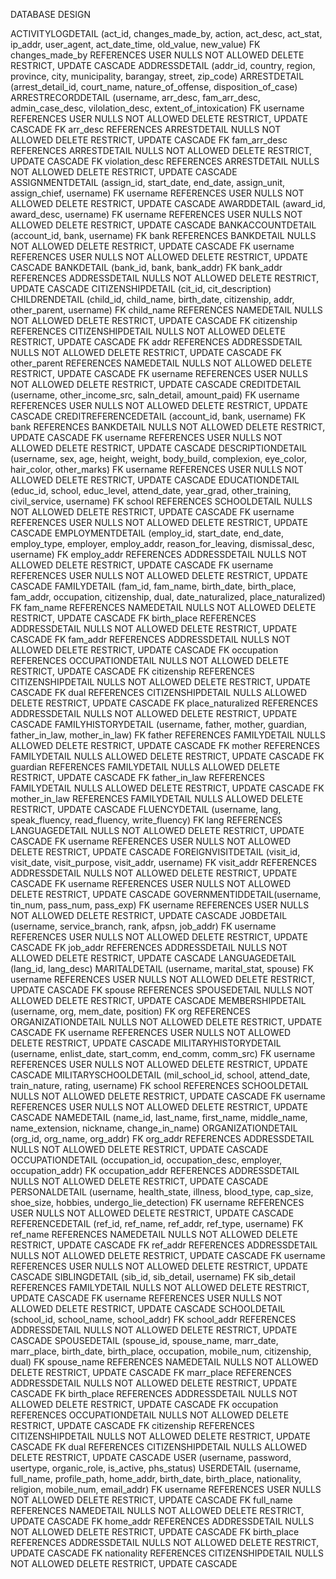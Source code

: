 DATABASE DESIGN

ACTIVITYLOGDETAIL (act_id, changes_made_by, action, act_desc, act_stat, ip_addr, user_agent, act_date_time, old_value, new_value)
FK	changes_made_by REFERENCES USER NULLS NOT ALLOWED
			DELETE RESTRICT, UPDATE CASCADE
ADDRESSDETAIL (addr_id, country, region, province, city, municipality, barangay, street, zip_code)
ARRESTDETAIL (arrest_detail_id, court_name, nature_of_offense, disposition_of_case)
ARRESTRECORDDETAIL (username, arr_desc, fam_arr_desc, admin_case_desc, vilolation_desc, extent_of_intoxication)
FK	username REFERENCES USER NULLS NOT ALLOWED
			DELETE RESTRICT, UPDATE CASCADE
	FK	arr_desc REFERENCES ARRESTDETAIL NULLS NOT ALLOWED
			DELETE RESTRICT, UPDATE CASCADE
	FK	fam_arr_desc REFERENCES ARRESTDETAIL NULLS NOT ALLOWED
			DELETE RESTRICT, UPDATE CASCADE
	FK	violation_desc REFERENCES ARRESTDETAIL NULLS NOT ALLOWED
			DELETE RESTRICT, UPDATE CASCADE
ASSIGNMENTDETAIL (assign_id, start_date, end_date, assign_unit, assign_chief, username)
FK	username REFERENCES USER NULLS NOT ALLOWED
			DELETE RESTRICT, UPDATE CASCADE
AWARDDETAIL (award_id, award_desc, username)
FK	username REFERENCES USER NULLS NOT ALLOWED
			DELETE RESTRICT, UPDATE CASCADE
BANKACCOUNTDETAIL (account_id, bank, username)
FK	bank REFERENCES BANKDETAIL NULLS NOT ALLOWED
			DELETE RESTRICT, UPDATE CASCADE
FK	username REFERENCES USER NULLS NOT ALLOWED
			DELETE RESTRICT, UPDATE CASCADE
BANKDETAIL (bank_id, bank, bank_addr)
FK	bank_addr REFERENCES ADDRESSDETAIL NULLS NOT ALLOWED
			DELETE RESTRICT, UPDATE CASCADE
CITIZENSHIPDETAIL (cit_id, cit_description)
CHILDRENDETAIL (child_id, child_name, birth_date, citizenship, addr, other_parent, username)
FK	child_name REFERENCES NAMEDETAIL NULLS NOT ALLOWED
			DELETE RESTRICT, UPDATE CASCADE
FK	citizenship REFERENCES CITIZENSHIPDETAIL NULLS NOT ALLOWED
			DELETE RESTRICT, UPDATE CASCADE
FK	addr REFERENCES ADDRESSDETAIL NULLS NOT ALLOWED
			DELETE RESTRICT, UPDATE CASCADE
FK	other_parent REFERENCES NAMEDETAIL NULLS NOT ALLOWED
			DELETE RESTRICT, UPDATE CASCADE
FK	username REFERENCES USER NULLS NOT ALLOWED
			DELETE RESTRICT, UPDATE CASCADE
CREDITDETAIL (username, other_income_src, saln_detail, amount_paid)
FK	username REFERENCES USER NULLS NOT ALLOWED
			DELETE RESTRICT, UPDATE CASCADE
CREDITREFERENCEDETAIL (account_id, bank, username)
FK	bank REFERENCES BANKDETAIL NULLS NOT ALLOWED
			DELETE RESTRICT, UPDATE CASCADE
FK	username REFERENCES USER NULLS NOT ALLOWED
			DELETE RESTRICT, UPDATE CASCADE
DESCRIPTIONDETAIL (username, sex, age, height, weight, body_build, complexion, eye_color, hair_color, other_marks)
FK	username REFERENCES USER NULLS NOT ALLOWED
			DELETE RESTRICT, UPDATE CASCADE
EDUCATIONDETAIL (educ_id, school, educ_level, attend_date, year_grad, other_training, civil_service, username)
FK	school REFERENCES SCHOOLDETAIL NULLS NOT ALLOWED
			DELETE RESTRICT, UPDATE CASCADE
FK	username REFERENCES USER NULLS NOT ALLOWED
			DELETE RESTRICT, UPDATE CASCADE
EMPLOYMENTDETAIL (employ_id, start_date, end_date, employ_type, employer, employ_addr, reason_for_leaving, dismissal_desc, username)
FK	employ_addr REFERENCES ADDRESSDETAIL NULLS NOT ALLOWED
			DELETE RESTRICT, UPDATE CASCADE
FK	username REFERENCES USER NULLS NOT ALLOWED
			DELETE RESTRICT, UPDATE CASCADE
FAMILYDETAIL (fam_id, fam_name, birth_date, birth_place, fam_addr, occupation, citizenship, dual, date_naturalized, place_naturalized)
FK	fam_name REFERENCES NAMEDETAIL NULLS NOT ALLOWED
			DELETE RESTRICT, UPDATE CASCADE
FK	birth_place REFERENCES ADDRESSDETAIL NULLS NOT ALLOWED
			DELETE RESTRICT, UPDATE CASCADE
	FK	fam_addr REFERENCES ADDRESSDETAIL NULLS NOT ALLOWED
			DELETE RESTRICT, UPDATE CASCADE
FK	occupation REFERENCES OCCUPATIONDETAIL NULLS NOT ALLOWED
			DELETE RESTRICT, UPDATE CASCADE
FK	citizenship REFERENCES CITIZENSHIPDETAIL NULLS NOT ALLOWED
			DELETE RESTRICT, UPDATE CASCADE
	FK	dual REFERENCES CITIZENSHIPDETAIL NULLS ALLOWED
			DELETE RESTRICT, UPDATE CASCADE
FK	place_naturalized REFERENCES ADDRESSDETAIL NULLS NOT ALLOWED
			DELETE RESTRICT, UPDATE CASCADE
FAMILYHISTORYDETAIL (username, father, mother, guardian, father_in_law, mother_in_law)
FK	father REFERENCES FAMILYDETAIL NULLS ALLOWED
			DELETE RESTRICT, UPDATE CASCADE
FK	mother REFERENCES FAMILYDETAIL NULLS ALLOWED
			DELETE RESTRICT, UPDATE CASCADE
FK	guardian REFERENCES FAMILYDETAIL NULLS ALLOWED
			DELETE RESTRICT, UPDATE CASCADE
FK	father_in_law REFERENCES FAMILYDETAIL NULLS ALLOWED
			DELETE RESTRICT, UPDATE CASCADE
FK	mother_in_law REFERENCES FAMILYDETAIL NULLS ALLOWED
			DELETE RESTRICT, UPDATE CASCADE
FLUENCYDETAIL (username, lang, speak_fluency, read_fluency, write_fluency)
FK	lang REFERENCES LANGUAGEDETAIL NULLS NOT ALLOWED
			DELETE RESTRICT, UPDATE CASCADE
FK	username REFERENCES USER NULLS NOT ALLOWED
			DELETE RESTRICT, UPDATE CASCADE
FOREIGNVISITDETAIL (visit_id, visit_date, visit_purpose, visit_addr, username)
FK	visit_addr REFERENCES ADDRESSDETAIL NULLS NOT ALLOWED
			DELETE RESTRICT, UPDATE CASCADE
FK	username REFERENCES USER NULLS NOT ALLOWED
			DELETE RESTRICT, UPDATE CASCADE
GOVERNMENTIDDETAIL(username, tin_num, pass_num, pass_exp)
FK	username REFERENCES USER NULLS NOT ALLOWED
			DELETE RESTRICT, UPDATE CASCADE
JOBDETAIL (username, service_branch, rank, afpsn, job_addr)
FK	username REFERENCES USER NULLS NOT ALLOWED
			DELETE RESTRICT, UPDATE CASCADE
FK	job_addr REFERENCES ADDRESSDETAIL NULLS NOT ALLOWED
			DELETE RESTRICT, UPDATE CASCADE
LANGUAGEDETAIL (lang_id, lang_desc)
MARITALDETAIL (username, marital_stat, spouse)
FK	username REFERENCES USER NULLS NOT ALLOWED
			DELETE RESTRICT, UPDATE CASCADE
FK	spouse REFERENCES SPOUSEDETAIL NULLS NOT ALLOWED
			DELETE RESTRICT, UPDATE CASCADE
MEMBERSHIPDETAIL (username, org, mem_date, position)
FK	org REFERENCES ORGANIZATIONDETAIL NULLS NOT ALLOWED
			DELETE RESTRICT, UPDATE CASCADE
FK	username REFERENCES USER NULLS NOT ALLOWED
			DELETE RESTRICT, UPDATE CASCADE
MILITARYHISTORYDETAIL (username, enlist_date, start_comm, end_comm, comm_src)
FK	username REFERENCES USER NULLS NOT ALLOWED
			DELETE RESTRICT, UPDATE CASCADE
MILITARYSCHOOLDETAIL (mil_school_id, school, attend_date, train_nature, rating, username)
FK	school REFERENCES SCHOOLDETAIL NULLS NOT ALLOWED
			DELETE RESTRICT, UPDATE CASCADE
FK	username REFERENCES USER NULLS NOT ALLOWED
			DELETE RESTRICT, UPDATE CASCADE
NAMEDETAIL (name_id, last_name, first_name, middle_name, name_extension, nickname, change_in_name)
ORGANIZATIONDETAIL (org_id, org_name, org_addr)
FK	org_addr REFERENCES ADDRESSDETAIL NULLS NOT ALLOWED
			DELETE RESTRICT, UPDATE CASCADE
OCCUPATIONDETAIL (occupation_id, occupation_desc, employer, occupation_addr)
FK	occupation_addr REFERENCES ADDRESSDETAIL NULLS NOT ALLOWED
			DELETE RESTRICT, UPDATE CASCADE
PERSONALDETAIL (username, health_state, illness, blood_type, cap_size, shoe_size, hobbies, undergo_lie_detection)
FK	username REFERENCES USER NULLS NOT ALLOWED
			DELETE RESTRICT, UPDATE CASCADE
REFERENCEDETAIL (ref_id, ref_name, ref_addr, ref_type, username)
FK	ref_name REFERENCES NAMEDETAIL NULLS NOT ALLOWED
			DELETE RESTRICT, UPDATE CASCADE
	FK	ref_addr REFERENCES ADDRESSDETAIL NULLS NOT ALLOWED
			DELETE RESTRICT, UPDATE CASCADE
FK	username REFERENCES USER NULLS NOT ALLOWED
			DELETE RESTRICT, UPDATE CASCADE
SIBLINGDETAIL (sib_id, sib_detail, username)
FK	sib_detail REFERENCES FAMILYDETAIL NULLS NOT ALLOWED
			DELETE RESTRICT, UPDATE CASCADE
FK	username REFERENCES USER NULLS NOT ALLOWED
			DELETE RESTRICT, UPDATE CASCADE
SCHOOLDETAIL (school_id, school_name, school_addr)
FK	school_addr REFERENCES ADDRESSDETAIL NULLS NOT ALLOWED
			DELETE RESTRICT, UPDATE CASCADE
SPOUSEDETAIL (spouse_id, spouse_name, marr_date, marr_place, birth_date, birth_place, occupation, mobile_num, citizenship, dual)
FK	spouse_name REFERENCES NAMEDETAIL NULLS NOT ALLOWED
			DELETE RESTRICT, UPDATE CASCADE
FK	marr_place REFERENCES ADDRESSDETAIL NULLS NOT ALLOWED
			DELETE RESTRICT, UPDATE CASCADE
FK	birth_place REFERENCES ADDRESSDETAIL NULLS NOT ALLOWED
			DELETE RESTRICT, UPDATE CASCADE
FK	occupation  REFERENCES OCCUPATIONDETAIL NULLS NOT ALLOWED
			DELETE RESTRICT, UPDATE CASCADE
FK	citizenship REFERENCES CITIZENSHIPDETAIL NULLS NOT ALLOWED
			DELETE RESTRICT, UPDATE CASCADE
FK	dual REFERENCES CITIZENSHIPDETAIL NULLS ALLOWED
			DELETE RESTRICT, UPDATE CASCADE
USER (username, password, usertype, organic_role, is_active, phs_status)
USERDETAIL (username, full_name, profile_path, home_addr, birth_date, birth_place, nationality, religion, mobile_num, email_addr)
FK	username REFERENCES USER NULLS NOT ALLOWED
			DELETE RESTRICT, UPDATE CASCADE
FK	full_name REFERENCES NAMEDETAIL NULLS NOT ALLOWED
			DELETE RESTRICT, UPDATE CASCADE
FK	home_addr REFERENCES ADDRESSDETAIL NULLS NOT ALLOWED
			DELETE RESTRICT, UPDATE CASCADE
FK	birth_place REFERENCES ADDRESSDETAIL NULLS NOT ALLOWED
			DELETE RESTRICT, UPDATE CASCADE
FK	nationality  REFERENCES CITIZENSHIPDETAIL NULLS NOT ALLOWED
			DELETE RESTRICT, UPDATE CASCADE
